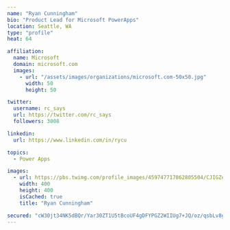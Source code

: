 ```yaml
---
name: "Ryan Cunningham"
bio: "Product Lead for Microsoft PowerApps"
location: Seattle, WA
type: "profile"
heat: 64

affiliation:
  name: Microsoft
  domain: microsoft.com
  images:
    - url: "/assets/images/organizations/microsoft.com-50x50.jpg"
      width: 50
      height: 50

twitter:
  username: rc_says
  url: https://twitter.com/rc_says
  followers: 3008

linkedin:
  url: https://www.linkedin.com/in/rycu

topics:
  - Power Apps

images:
  - url: https://pbs.twimg.com/profile_images/459747717862805504/CJIGZejd_400x400.png
    width: 400
    height: 400
    isCached: true
    title: "Ryan Cunningham"

secured: "cW30jt34NK5dBQr/Yar30ZT1U5tBcoUF4gDFYPGZ2WIIUg7+JQ/oz/qsbLv8ggfLCVskEFW0ThXsSC6VJ9USvBaf2kK4EQuMe7gboWIur/8j8KfsE43d4wG+r2fRrSOZZYlDIH9DV2Aablia4vBFPCSi62lhvpYVS9DULT1pt0p4x6T9DIYR3kNlNF950DFfDUW6ZmwtiTm1vAuFiMOJucsT07pf6GFifqYMdUiAFa4zXRAU2kwsqHsx1UabwlyNB895GFDPaaKyZE+SD4EtbfwqHWKFnIDG+bBD3qPqlU4Gb5TSkLO/8MaLiY9CnUnWCJ7r6PGu3gUUx9YRwhSyXEMaoqScZANKWQpRUFlIWMoTvO5kglhLRhQz9wk91z+S8xARtlQb+50xAoC4C7AW0ci1FtImQFz3quhAViU0iOk=;cGdkxwVK/VBNsHHzwjs/hQ=="
---
```


